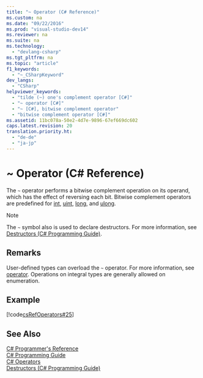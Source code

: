 ```yaml
---
title: "~ Operator (C# Reference)"
ms.custom: na
ms.date: "09/22/2016"
ms.prod: "visual-studio-dev14"
ms.reviewer: na
ms.suite: na
ms.technology: 
  - "devlang-csharp"
ms.tgt_pltfrm: na
ms.topic: "article"
f1_keywords: 
  - "~_CSharpKeyword"
dev_langs: 
  - "CSharp"
helpviewer_keywords: 
  - "tilde (~) one's complement operator [C#]"
  - "~ operator [C#]"
  - "~ [C#], bitwise complement operator"
  - "bitwise complement operator [C#]"
ms.assetid: 11bc078a-50e2-4d7e-9896-67ef669dc602
caps.latest.revision: 20
translation.priority.ht: 
  - "de-de"
  - "ja-jp"
---
```

# ~ Operator (C# Reference)
The `~` operator performs a bitwise complement operation on its operand, which has the effect of reversing each bit. Bitwise complement operators are predefined for [int](../VS_csharp/int--csharp-reference-.md), [uint](../VS_csharp/uint--csharp-reference-.md), [long](../VS_csharp/long--csharp-reference-.md), and [ulong](../VS_csharp/ulong--csharp-reference-.md).  
  
> [!NOTE]
>  The `~` symbol also is used to declare destructors. For more information, see [Destructors (C# Programming Guide)](../VS_csharp/destructors--csharp-programming-guide-.md).  
  
## Remarks  
 User-defined types can overload the `~` operator. For more information, see [operator](../VS_csharp/operator--csharp-reference-2.md). Operations on integral types are generally allowed on enumeration.  
  
## Example  
 [!code[csRefOperators#25](../VS_csharp/codesnippet/CSharp/~-operator--csharp-reference-_1.cs)]  
  
## See Also  
 [C# Programmer's Reference](../VS_csharp/csharp-reference.md)   
 [C# Programming Guide](../VS_csharp/csharp-programming-guide.md)   
 [C# Operators](../VS_csharp/csharp-operators.md)   
 [Destructors (C# Programming Guide)](../VS_csharp/destructors--csharp-programming-guide-.md)